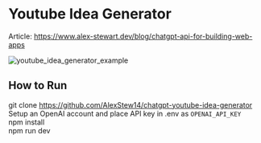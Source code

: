 # Youtube Idea Generator

Article: https://www.alex-stewart.dev/blog/chatgpt-api-for-building-web-apps

![youtube_idea_generator_example](https://github.com/AlexStew14/ChatGPT-API-for-Building-Web-Apps/assets/22061120/d7d2b618-396d-4b33-a681-a70f8fc857a4)

## How to Run

git clone https://github.com/AlexStew14/chatgpt-youtube-idea-generator  
Setup an OpenAI account and place API key in .env as `OPENAI_API_KEY`  
npm install  
npm run dev

